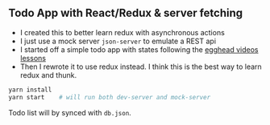 ## Todo App with React/Redux & server fetching 


* I created this to better learn redux with asynchronous actions
* I just use a mock server `json-server` to emulate a REST api
* I started off a simple todo app with states following the [egghead videos lessons](https://egghead.io/courses/build-your-first-production-quality-react-app)
* Then I rewrote it to use redux instead. I think this is the best way to learn redux and thunk.

```bash
yarn install
yarn start    # will run both dev-server and mock-server
```

Todo list will by synced with `db.json`.